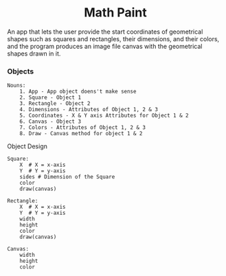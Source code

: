 <h1 align="center">Math Paint</h1>


An app that lets the user provide the start coordinates of geometrical shapes such as squares and rectangles, their
dimensions, and their colors, and the program produces an image file canvas with the geometrical shapes drawn in it.

<h3> Objects </h3>

    Nouns:
        1. App - App object doens't make sense
        2. Square - Object 1
        3. Rectangle - Object 2
        4. Dimensions - Attributes of Object 1, 2 & 3
        5. Coordinates - X & Y axis Attributes for Object 1 & 2
        6. Canvas - Object 3
        7. Colors - Attributes of Object 1, 2 & 3
        8. Draw - Canvas method for object 1 & 2

Object Design

    Square: 
        X  # X = x-axis
        Y  # Y = y-axis
        sides # Dimension of the Square
        color
        draw(canvas)

    Rectangle:
        X  # X = x-axis
        Y  # Y = y-axis
        width
        height
        color
        draw(canvas)

    Canvas:
        width
        height
        color
        